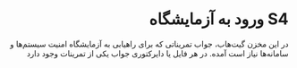 <h1 dir="rlt" align="right">ورود به آزمایشگاه S4</h1>
<div dir="rlt" align="right">در این مخزن گیت‌هاب، جواب تمریناتی که برای راهیابی به آزمایشگاه امنیت سیستم‌ها و سامانه‌ها نیاز است آمده. در هر فایل یا دایرکتوری جواب یکی از تمرینات وجود دارد</div>
